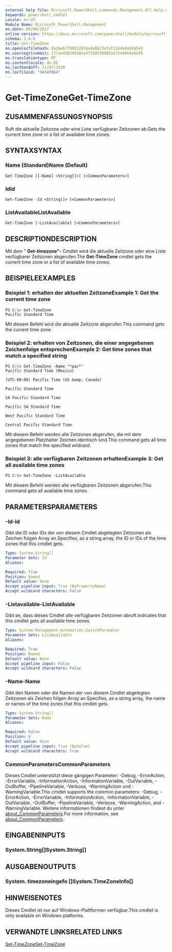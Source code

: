 ```yaml
---
external help file: Microsoft.PowerShell.Commands.Management.dll-Help.xml
keywords: powershell,cmdlet
Locale: en-US
Module Name: Microsoft.PowerShell.Management
ms.date: 06/09/2017
online version: https://docs.microsoft.com/powershell/module/microsoft.powershell.management/get-timezone?view=powershell-6&WT.mc_id=ps-gethelp
schema: 2.0.0
title: Get-TimeZone
ms.openlocfilehash: 0a2beb778001267beda0b23afaf1264b0440a5e5
ms.sourcegitcommit: 177ae45034b58ead716853096b2e72e4864e6df6
ms.translationtype: MT
ms.contentlocale: de-DE
ms.lasthandoff: 11/07/2020
ms.locfileid: "94343964"
---
```

# <span data-ttu-id="d45b7-103">Get-TimeZone</span><span class="sxs-lookup"><span data-stu-id="d45b7-103">Get-TimeZone</span></span>

## <span data-ttu-id="d45b7-104">ZUSAMMENFASSUNG</span><span class="sxs-lookup"><span data-stu-id="d45b7-104">SYNOPSIS</span></span>
<span data-ttu-id="d45b7-105">Ruft die aktuelle Zeitzone oder eine Liste verfügbarer Zeitzonen ab.</span><span class="sxs-lookup"><span data-stu-id="d45b7-105">Gets the current time zone or a list of available time zones.</span></span>

## <span data-ttu-id="d45b7-106">SYNTAX</span><span class="sxs-lookup"><span data-stu-id="d45b7-106">SYNTAX</span></span>

### <span data-ttu-id="d45b7-107">Name (Standard)</span><span class="sxs-lookup"><span data-stu-id="d45b7-107">Name (Default)</span></span>

```
Get-TimeZone [[-Name] <String[]>] [<CommonParameters>]
```

### <span data-ttu-id="d45b7-108">Id</span><span class="sxs-lookup"><span data-stu-id="d45b7-108">Id</span></span>

```
Get-TimeZone -Id <String[]> [<CommonParameters>]
```

### <span data-ttu-id="d45b7-109">ListAvailable</span><span class="sxs-lookup"><span data-stu-id="d45b7-109">ListAvailable</span></span>

```
Get-TimeZone [-ListAvailable] [<CommonParameters>]
```

## <span data-ttu-id="d45b7-110">DESCRIPTION</span><span class="sxs-lookup"><span data-stu-id="d45b7-110">DESCRIPTION</span></span>

<span data-ttu-id="d45b7-111">Mit dem " **Get-timezone"-** Cmdlet wird die aktuelle Zeitzone oder eine Liste verfügbarer Zeitzonen abgerufen.</span><span class="sxs-lookup"><span data-stu-id="d45b7-111">The **Get-TimeZone** cmdlet gets the current time zone or a list of available time zones.</span></span>

## <span data-ttu-id="d45b7-112">BEISPIELE</span><span class="sxs-lookup"><span data-stu-id="d45b7-112">EXAMPLES</span></span>

### <span data-ttu-id="d45b7-113">Beispiel 1: erhalten der aktuellen Zeitzone</span><span class="sxs-lookup"><span data-stu-id="d45b7-113">Example 1: Get the current time zone</span></span>

```
PS C:\> Get-TimeZone
Pacific Standard Time
```

<span data-ttu-id="d45b7-114">Mit diesem Befehl wird die aktuelle Zeitzone abgerufen.</span><span class="sxs-lookup"><span data-stu-id="d45b7-114">This command gets the current time zone.</span></span>

### <span data-ttu-id="d45b7-115">Beispiel 2: erhalten von Zeitzonen, die einer angegebenen Zeichenfolge entsprechen</span><span class="sxs-lookup"><span data-stu-id="d45b7-115">Example 2: Get time zones that match a specified string</span></span>

```
PS C:\> Get-TimeZone -Name "*pac*"
Pacific Standard Time (Mexico)

(UTC-08:00) Pacific Time (US &amp; Canada)

Pacific Standard Time

SA Pacific Standard Time

Pacific SA Standard Time

West Pacific Standard Time

Central Pacific Standard Time
```

<span data-ttu-id="d45b7-116">Mit diesem Befehl werden alle Zeitzonen abgerufen, die mit dem angegebenen Platzhalter Zeichen identisch sind.</span><span class="sxs-lookup"><span data-stu-id="d45b7-116">This command gets all time zones that match the specified wildcard.</span></span>

### <span data-ttu-id="d45b7-117">Beispiel 3: alle verfügbaren Zeitzonen erhalten</span><span class="sxs-lookup"><span data-stu-id="d45b7-117">Example 3: Get all available time zones</span></span>

```
PS C:\> Get-TimeZone -ListAvailable
```

<span data-ttu-id="d45b7-118">Mit diesem Befehl werden alle verfügbaren Zeitzonen abgerufen.</span><span class="sxs-lookup"><span data-stu-id="d45b7-118">This command gets all available time zones.</span></span>

## <span data-ttu-id="d45b7-119">PARAMETERS</span><span class="sxs-lookup"><span data-stu-id="d45b7-119">PARAMETERS</span></span>

### <span data-ttu-id="d45b7-120">-Id</span><span class="sxs-lookup"><span data-stu-id="d45b7-120">-Id</span></span>

<span data-ttu-id="d45b7-121">Gibt die ID oder IDs der von diesem Cmdlet abgelegten Zeitzonen als Zeichen folgen Array an.</span><span class="sxs-lookup"><span data-stu-id="d45b7-121">Specifies, as a string array, the ID or IDs of the time zones that this cmdlet gets.</span></span>

```yaml
Type: System.String[]
Parameter Sets: Id
Aliases:

Required: True
Position: Named
Default value: None
Accept pipeline input: True (ByPropertyName)
Accept wildcard characters: False
```

### <span data-ttu-id="d45b7-122">-Listavailable</span><span class="sxs-lookup"><span data-stu-id="d45b7-122">-ListAvailable</span></span>

<span data-ttu-id="d45b7-123">Gibt an, dass dieses Cmdlet alle verfügbaren Zeitzonen abruft.</span><span class="sxs-lookup"><span data-stu-id="d45b7-123">Indicates that this cmdlet gets all available time zones.</span></span>

```yaml
Type: System.Management.Automation.SwitchParameter
Parameter Sets: ListAvailable
Aliases:

Required: True
Position: Named
Default value: None
Accept pipeline input: False
Accept wildcard characters: False
```

### <span data-ttu-id="d45b7-124">-Name</span><span class="sxs-lookup"><span data-stu-id="d45b7-124">-Name</span></span>

<span data-ttu-id="d45b7-125">Gibt den Namen oder die Namen der von diesem Cmdlet abgelegten Zeitzonen als Zeichen folgen Array an.</span><span class="sxs-lookup"><span data-stu-id="d45b7-125">Specifies, as a string array, the name or names of the time zones that this cmdlet gets.</span></span>

```yaml
Type: System.String[]
Parameter Sets: Name
Aliases:

Required: False
Position: 0
Default value: None
Accept pipeline input: True (ByValue)
Accept wildcard characters: True
```

### <span data-ttu-id="d45b7-126">CommonParameters</span><span class="sxs-lookup"><span data-stu-id="d45b7-126">CommonParameters</span></span>

<span data-ttu-id="d45b7-127">Dieses Cmdlet unterstützt diese gängigen Parameter: -Debug, -ErrorAction, -ErrorVariable, -InformationAction, -InformationVariable, -OutVariable, -OutBuffer, -PipelineVariable, -Verbose, -WarningAction und -WarningVariable.</span><span class="sxs-lookup"><span data-stu-id="d45b7-127">This cmdlet supports the common parameters: -Debug, -ErrorAction, -ErrorVariable, -InformationAction, -InformationVariable, -OutVariable, -OutBuffer, -PipelineVariable, -Verbose, -WarningAction, and -WarningVariable.</span></span> <span data-ttu-id="d45b7-128">Weitere Informationen findest du unter [about_CommonParameters](https://go.microsoft.com/fwlink/?LinkID=113216).</span><span class="sxs-lookup"><span data-stu-id="d45b7-128">For more information, see [about_CommonParameters](https://go.microsoft.com/fwlink/?LinkID=113216).</span></span>

## <span data-ttu-id="d45b7-129">EINGABEN</span><span class="sxs-lookup"><span data-stu-id="d45b7-129">INPUTS</span></span>

### <span data-ttu-id="d45b7-130">System.String[]</span><span class="sxs-lookup"><span data-stu-id="d45b7-130">System.String[]</span></span>

## <span data-ttu-id="d45b7-131">AUSGABEN</span><span class="sxs-lookup"><span data-stu-id="d45b7-131">OUTPUTS</span></span>

### <span data-ttu-id="d45b7-132">System. timezoneingefo []</span><span class="sxs-lookup"><span data-stu-id="d45b7-132">System.TimeZoneInfo[]</span></span>

## <span data-ttu-id="d45b7-133">HINWEISE</span><span class="sxs-lookup"><span data-stu-id="d45b7-133">NOTES</span></span>

<span data-ttu-id="d45b7-134">Dieses Cmdlet ist nur auf Windows-Plattformen verfügbar.</span><span class="sxs-lookup"><span data-stu-id="d45b7-134">This cmdlet is only available on Windows platforms.</span></span>

## <span data-ttu-id="d45b7-135">VERWANDTE LINKS</span><span class="sxs-lookup"><span data-stu-id="d45b7-135">RELATED LINKS</span></span>

[<span data-ttu-id="d45b7-136">Set-TimeZone</span><span class="sxs-lookup"><span data-stu-id="d45b7-136">Set-TimeZone</span></span>](Set-TimeZone.md)
